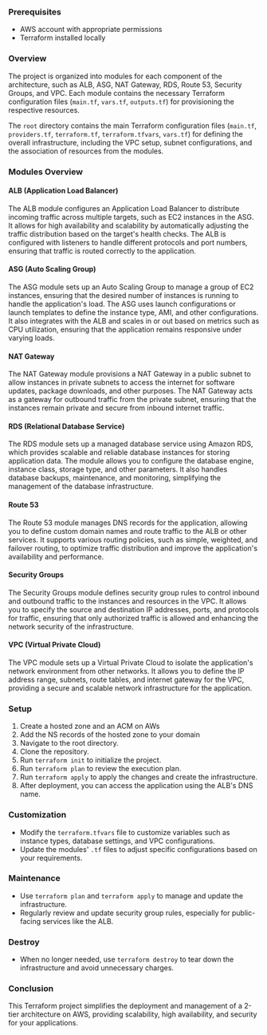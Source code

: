 ### Prerequisites

- AWS account with appropriate permissions
- Terraform installed locally

### Overview

The project is organized into modules for each component of the architecture, such as ALB, ASG, NAT Gateway, RDS, Route 53, Security Groups, and VPC. Each module contains the necessary Terraform configuration files (`main.tf`, `vars.tf`, `outputs.tf`) for provisioning the respective resources.

The `root` directory contains the main Terraform configuration files (`main.tf`, `providers.tf`, `terraform.tf`, `terraform.tfvars`, `vars.tf`) for defining the overall infrastructure, including the VPC setup, subnet configurations, and the association of resources from the modules.

### Modules Overview

#### ALB (Application Load Balancer)

The ALB module configures an Application Load Balancer to distribute incoming traffic across multiple targets, such as EC2 instances in the ASG. It allows for high availability and scalability by automatically adjusting the traffic distribution based on the target's health checks. The ALB is configured with listeners to handle different protocols and port numbers, ensuring that traffic is routed correctly to the application.

#### ASG (Auto Scaling Group)

The ASG module sets up an Auto Scaling Group to manage a group of EC2 instances, ensuring that the desired number of instances is running to handle the application's load. The ASG uses launch configurations or launch templates to define the instance type, AMI, and other configurations. It also integrates with the ALB and scales in or out based on metrics such as CPU utilization, ensuring that the application remains responsive under varying loads.

#### NAT Gateway

The NAT Gateway module provisions a NAT Gateway in a public subnet to allow instances in private subnets to access the internet for software updates, package downloads, and other purposes. The NAT Gateway acts as a gateway for outbound traffic from the private subnet, ensuring that the instances remain private and secure from inbound internet traffic.

#### RDS (Relational Database Service)

The RDS module sets up a managed database service using Amazon RDS, which provides scalable and reliable database instances for storing application data. The module allows you to configure the database engine, instance class, storage type, and other parameters. It also handles database backups, maintenance, and monitoring, simplifying the management of the database infrastructure.

#### Route 53

The Route 53 module manages DNS records for the application, allowing you to define custom domain names and route traffic to the ALB or other services. It supports various routing policies, such as simple, weighted, and failover routing, to optimize traffic distribution and improve the application's availability and performance.

#### Security Groups

The Security Groups module defines security group rules to control inbound and outbound traffic to the instances and resources in the VPC. It allows you to specify the source and destination IP addresses, ports, and protocols for traffic, ensuring that only authorized traffic is allowed and enhancing the network security of the infrastructure.

#### VPC (Virtual Private Cloud)

The VPC module sets up a Virtual Private Cloud to isolate the application's network environment from other networks. It allows you to define the IP address range, subnets, route tables, and internet gateway for the VPC, providing a secure and scalable network infrastructure for the application.

### Setup

1. Create a hosted zone and an ACM on AWs
2. Add the NS records of the hosted zone to your domain
3. Navigate to the root directory.
4. Clone the repository.
5. Run `terraform init` to initialize the project.
6. Run `terraform plan` to review the execution plan.
7. Run `terraform apply` to apply the changes and create the infrastructure.
8. After deployment, you can access the application using the ALB's DNS name.

### Customization

- Modify the `terraform.tfvars` file to customize variables such as instance types, database settings, and VPC configurations.
- Update the modules' `.tf` files to adjust specific configurations based on your requirements.

### Maintenance

- Use `terraform plan` and `terraform apply` to manage and update the infrastructure.
- Regularly review and update security group rules, especially for public-facing services like the ALB.

### Destroy

- When no longer needed, use `terraform destroy` to tear down the infrastructure and avoid unnecessary charges.

### Conclusion

This Terraform project simplifies the deployment and management of a 2-tier architecture on AWS, providing scalability, high availability, and security for your applications.
